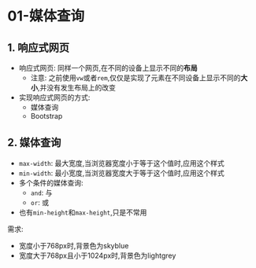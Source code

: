 # 01-媒体查询

## 1. 响应式网页

- 响应式网页: 同样一个网页,在不同的设备上显示不同的**布局**
    - 注意: 之前使用`vw`或者`rem`,仅仅是实现了元素在不同设备上显示不同的**大小**,并没有发生布局上的改变
- 实现响应式网页的方式:
    - 媒体查询
    - Bootstrap

## 2. 媒体查询

- `max-width`: 最大宽度,当浏览器宽度小于等于这个值时,应用这个样式
- `min-width`: 最小宽度,当浏览器宽度大于等于这个值时,应用这个样式
- 多个条件的媒体查询:
    - `and`: 与
    - `or`: 或
- 也有`min-height`和`max-height`,只是不常用

需求:

- 宽度小于768px时,背景色为skyblue
- 宽度大于768px且小于1024px时,背景色为lightgrey
